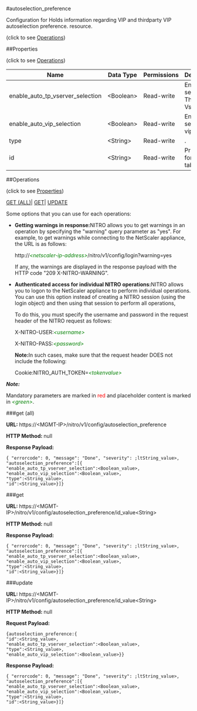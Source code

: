 #autoselection_preference



Configuration for Holds information regarding VIP and thirdparty VIP autoselection preference. resource.

<span>(click to see [Operations](#operations))</span>



##Properties 

<span>(click to see [Operations](#operations))</span>





<table><thead><tr><th>Name</th><th>Data Type</th><th>Permissions</th><th>Description</th></tr></thead><tbody><tr><td>enable_auto_tp_vserver_selection</td><td>&lt;Boolean></td><td>Read-write</td><td>Enable auto selection of Third Party Vservers.</td></tr><tr><td>enable_auto_vip_selection</td><td>&lt;Boolean></td><td>Read-write</td><td>Enable auto selection of vips.</td></tr><tr><td>type</td><td>&lt;String></td><td>Read-write</td><td>.</td></tr><tr><td>id</td><td>&lt;String></td><td>Read-write</td><td>Primary key for this table..</td></tr></tbody></table>

##Operations 

<span>(click to see [Properties](#properties))</span>





[GET (ALL)](#get-all)| [GET](#get)| [UPDATE](#update)





Some options that you can use for each operations:

<ul><li><p><b>Getting warnings in response:</b>NITRO allows you to get warnings in an operation by specifying the "warning" query parameter as "yes". For example, to get warnings while connecting to the NetScaler appliance, the URL is as follows:</p><p>http://<span style="color:green;font-style:italic;">&lt;netscaler-ip-address&gt;</span>/nitro/v1/config/login?warning=yes</p><p>If any, the warnings are displayed in the response payload with the HTTP code "209 X-NITRO-WARNING".</p></li><li><p><b>Authenticated access for individual NITRO operations:</b>NITRO allows you to logon to the NetScaler appliance to perform individual operations. You can use this option instead of creating a NITRO session (using the login object) and then using that session to perform all operations,</p><p>To do this, you must specify the username and password in the request header of the NITRO request as follows:</p><p>X-NITRO-USER:<span style="color:green;font-style:italic;">&lt;username&gt;</span></p><p>X-NITRO-PASS:<span style="color:green;font-style:italic;">&lt;password&gt;</span></p><p><b>Note:</b>In such cases, make sure that the request header DOES not include the following:</p><p>Cookie:NITRO_AUTH_TOKEN=<span style="color:green;font-style:italic;">&lt;tokenvalue&gt;</span></p></li></ul>







***Note:*** 

Mandatory parameters are marked in <span style="color:#FF0000;">red</span> and placeholder content is marked in <span style="color:green;font-style:italic">&lt;green&gt;</span>.



###get (all)







<b>URL: </b>https://&lt;MGMT-IP&gt;/nitro/v1/config/autoselection_preference

<b>HTTP Method: </b>null

<b>Response Payload: </b>
```
{ "errorcode": 0, "message": "Done", "severity": ;ltString_value>, "autoselection_preference":[{
"enable_auto_tp_vserver_selection":<Boolean_value>,
"enable_auto_vip_selection":<Boolean_value>,
"type":<String_value>,
"id":<String_value>}]}
```







###get







<b>URL: </b>https://&lt;MGMT-IP&gt;/nitro/v1/config/autoselection_preference/id_value&lt;String&gt;

<b>HTTP Method: </b>null

<b>Response Payload: </b>
```
{ "errorcode": 0, "message": "Done", "severity": ;ltString_value>, "autoselection_preference":[{
"enable_auto_tp_vserver_selection":<Boolean_value>,
"enable_auto_vip_selection":<Boolean_value>,
"type":<String_value>,
"id":<String_value>}]}
```







###update







<b>URL: </b>https://&lt;MGMT-IP&gt;/nitro/v1/config/autoselection_preference/id_value&lt;String&gt;

<b>HTTP Method: </b>null

<b>Request Payload: </b>
```
{autoselection_preference:{
"id":<String_value>,
"enable_auto_tp_vserver_selection":<Boolean_value>,
"type":<String_value>,
"enable_auto_vip_selection":<Boolean_value>}}
```

<b>Response Payload: </b>
```
{ "errorcode": 0, "message": "Done", "severity": ;ltString_value>, "autoselection_preference":[{
"enable_auto_tp_vserver_selection":<Boolean_value>,
"enable_auto_vip_selection":<Boolean_value>,
"type":<String_value>,
"id":<String_value>}]}
```







